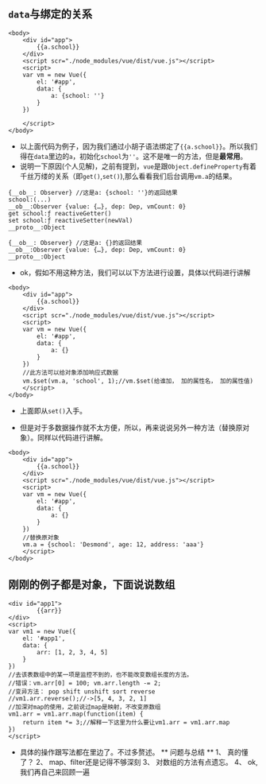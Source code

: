 ## `data`与绑定的关系

```
<body>
	<div id="app">
		{{a.school}}
	</div>
	<script scr="./node_modules/vue/dist/vue.js"></script>
	<script>
	var vm = new Vue({
		el: '#app',
		data: {
			a: {school: ''}
		}
	})

	</script>
</body>
```

* 以上面代码为例子，因为我们通过小胡子语法绑定了`{{a.school}}`。所以我们得在`data`里边的`a`，初始化`school`为`''`。这不是唯一的方法，但是**最常用**。
* 说明一下原因(个人见解)，之前有提到，`vue`是跟`Object.defineProperty`有着千丝万缕的关系（即`get()`,`set()`),那么看看我们后台调用`vm.a`的结果。

```
{__ob__: Observer} //这是a: {school: ''}的返回结果
school:(...)
__ob__:Observer {value: {…}, dep: Dep, vmCount: 0}
get school:ƒ reactiveGetter()
set school:ƒ reactiveSetter(newVal)
__proto__:Object
```
```
{__ob__: Observer} //这是a: {}的返回结果
__ob__:Observer {value: {…}, dep: Dep, vmCount: 0}
__proto__:Object
```

- ok，假如不用这种方法，我们可以以下方法进行设置，具体以代码进行讲解

```
<body>
	<div id="app">
		{{a.school}}
	</div>
	<script scr="./node_modules/vue/dist/vue.js"></script>
	<script>
	var vm = new Vue({
		el: '#app',
		data: {
			a: {}
		}
	})
	//此方法可以给对象添加响应式数据
	vm.$set(vm.a, 'school', 1);//vm.$set(给谁加， 加的属性名， 加的属性值)
	</script>
</body>
```
* 上面即从`set()`入手。


- 但是对于多数据操作就不太方便，所以，再来说说另外一种方法（替换原对象）。同样以代码进行讲解。

```
<body>
	<div id="app">
		{{a.school}}
	</div>
	<script scr="./node_modules/vue/dist/vue.js"></script>
	<script>
	var vm = new Vue({
		el: '#app',
		data: {
			a: {}
		}
	})
	//替换原对象
	vm.a = {school: 'Desmond', age: 12, address: 'aaa'}
	</script>
</body>

```
## 刚刚的例子都是对象，下面说说数组

```
<div id="app1">
		{{arr}}
</div>
<script>
var vm1 = new Vue({
	el: '#app1',
	data: {
		arr: [1, 2, 3, 4, 5]
	}
})
//去该表数组中的某一项是监控不到的，也不能改变数组长度的方法。
//错误：vm.arr[0] = 100; vm.arr.length -= 2;
//变异方法： pop shift unshift sort reverse 
//vm1.arr.reverse();//->[5, 4, 3, 2, 1]
//加深对map的使用，之前说过map是映射，不改变原数组
vm1.arr = vm1.arr.map(function(item) {
	return item *= 3;//解释一下这里为什么要让vm1.arr = vm1.arr.map 
})
</script>
```

* 具体的操作跟写法都在里边了。不过多赘述。
** 问题与总结 **
1、 真的懂了？
2、 map、filter还是记得不够深刻
3、 对数组的方法有点遗忘。
4、 ok,我们再自己来回顾一遍



